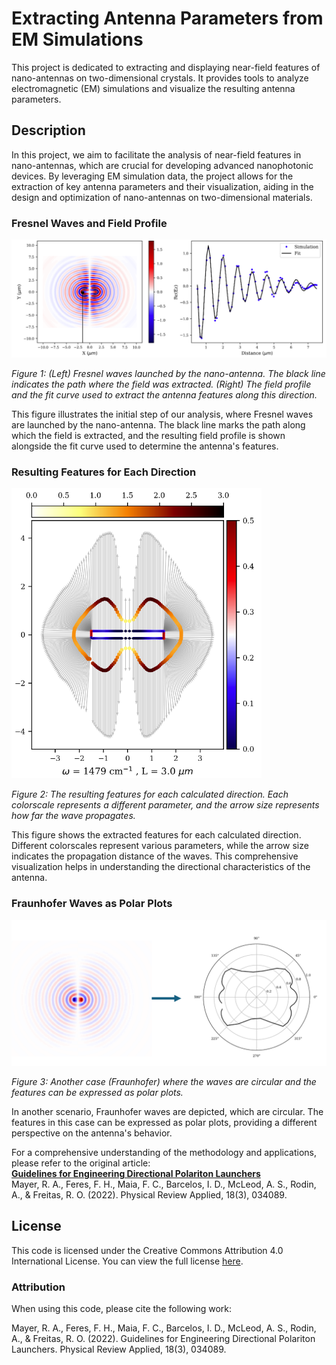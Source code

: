 # Extracting Antenna Parameters from EM Simulations

This project is dedicated to extracting and displaying near-field features of nano-antennas on two-dimensional crystals. It provides tools to analyze electromagnetic (EM) simulations and visualize the resulting antenna parameters.

## Description

In this project, we aim to facilitate the analysis of near-field features in nano-antennas, which are crucial for developing advanced nanophotonic devices. By leveraging EM simulation data, the project allows for the extraction of key antenna parameters and their visualization, aiding in the design and optimization of nano-antennas on two-dimensional materials.

### Fresnel Waves and Field Profile

![Fresnel Waves and Field Profile](figures/fig1.png)

*Figure 1: (Left) Fresnel waves launched by the nano-antenna. The black line indicates the path where the field was extracted. (Right) The field profile and the fit curve used to extract the antenna features along this direction.*

This figure illustrates the initial step of our analysis, where Fresnel waves are launched by the nano-antenna. The black line marks the path along which the field is extracted, and the resulting field profile is shown alongside the fit curve used to determine the antenna's features.

### Resulting Features for Each Direction

<img src="figures/fig2.png" alt="Resulting Features for Each Direction" width="400">

*Figure 2: The resulting features for each calculated direction. Each colorscale represents a different parameter, and the arrow size represents how far the wave propagates.*

This figure shows the extracted features for each calculated direction. Different colorscales represent various parameters, while the arrow size indicates the propagation distance of the waves. This comprehensive visualization helps in understanding the directional characteristics of the antenna.

### Fraunhofer Waves as Polar Plots

![Fraunhofer Waves as Polar Plots](figures/fig3.png)

*Figure 3: Another case (Fraunhofer) where the waves are circular and the features can be expressed as polar plots.*

In another scenario, Fraunhofer waves are depicted, which are circular. The features in this case can be expressed as polar plots, providing a different perspective on the antenna's behavior.

For a comprehensive understanding of the methodology and applications, please refer to the original article:  
**[Guidelines for Engineering Directional Polariton Launchers](https://journals.aps.org/prapplied/abstract/10.1103/PhysRevApplied.18.034089)**  
Mayer, R. A., Feres, F. H., Maia, F. C., Barcelos, I. D., McLeod, A. S., Rodin, A., & Freitas, R. O. (2022). Physical Review Applied, 18(3), 034089.

## License

This code is licensed under the Creative Commons Attribution 4.0 International License. You can view the full license [here](https://creativecommons.org/licenses/by/4.0/).

### Attribution

When using this code, please cite the following work:

Mayer, R. A., Feres, F. H., Maia, F. C., Barcelos, I. D., McLeod, A. S., Rodin, A., & Freitas, R. O. (2022). Guidelines for Engineering Directional Polariton Launchers. Physical Review Applied, 18(3), 034089.
